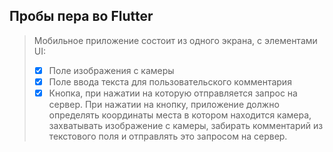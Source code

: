 ## Пробы пера во Flutter

> Мобильное приложение состоит из одного экрана, с элементами UI:
> - [x] Поле изображения с камеры
> - [x] Поле ввода текста для пользовательского комментария
> - [x] Кнопка, при нажатии на которую отправляется запрос на сервер.
> При нажатии на кнопку, приложение должно определять координаты места в котором находится камера, захватывать изображение с камеры, забирать комментарий из текстового поля и отправлять это запросом на сервер.

